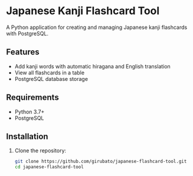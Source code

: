 # Japanese Kanji Flashcard Tool

A Python application for creating and managing Japanese kanji flashcards with PostgreSQL.

## Features
- Add kanji words with automatic hiragana and English translation
- View all flashcards in a table
- PostgreSQL database storage

## Requirements
- Python 3.7+
- PostgreSQL

## Installation
1. Clone the repository:
   ```bash
   git clone https://github.com/girubato/japanese-flashcard-tool.git
   cd japanese-flashcard-tool